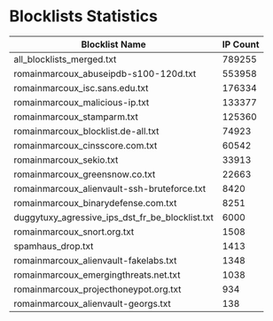 # Blocklists Statistics
| Blocklist Name | IP Count |
|----|----|
| all_blocklists_merged.txt | 789255 |
| romainmarcoux_abuseipdb-s100-120d.txt | 553958 |
| romainmarcoux_isc.sans.edu.txt | 176334 |
| romainmarcoux_malicious-ip.txt | 133377 |
| romainmarcoux_stamparm.txt | 125360 |
| romainmarcoux_blocklist.de-all.txt | 74923 |
| romainmarcoux_cinsscore.com.txt | 60542 |
| romainmarcoux_sekio.txt | 33913 |
| romainmarcoux_greensnow.co.txt | 22663 |
| romainmarcoux_alienvault-ssh-bruteforce.txt | 8420 |
| romainmarcoux_binarydefense.com.txt | 8251 |
| duggytuxy_agressive_ips_dst_fr_be_blocklist.txt | 6000 |
| romainmarcoux_snort.org.txt | 1508 |
| spamhaus_drop.txt | 1413 |
| romainmarcoux_alienvault-fakelabs.txt | 1348 |
| romainmarcoux_emergingthreats.net.txt | 1038 |
| romainmarcoux_projecthoneypot.org.txt | 934 |
| romainmarcoux_alienvault-georgs.txt | 138 |
